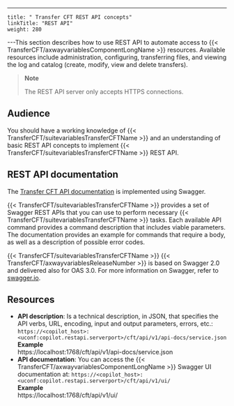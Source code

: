 ---
    title: " Transfer CFT REST API concepts"
    linkTitle: "REST API"
    weight: 280
---This section describes how to use REST API to automate access to {{< TransferCFT/axwayvariablesComponentLongName  >}} resources. Available resources include administration, configuring, transferring files, and viewing the log and catalog (create, modify, view and delete transfers).

> **Note**
>
> The REST API server only accepts HTTPS connections.

## Audience

You should have a working knowledge of {{< TransferCFT/suitevariablesTransferCFTName  >}} and an understanding of basic REST API concepts to implement {{< TransferCFT/suitevariablesTransferCFTName  >}} REST API.

## REST API documentation

The [Transfer CFT API documentation](http://apidocs.axway.com/swagger-ui/index.html?productname=transfercft&productversion=3.8&filename=transfercft-swagger-api.json) is implemented using Swagger.

{{< TransferCFT/suitevariablesTransferCFTName  >}} provides a set of Swagger REST APIs that you can use to perform necessary {{< TransferCFT/suitevariablesTransferCFTName  >}} tasks. Each available API command provides a command description that includes viable parameters. The documentation provides an example for commands that require a body, as well as a description of possible error codes.

{{< TransferCFT/suitevariablesTransferCFTName  >}} {{< TransferCFT/axwayvariablesReleaseNumber  >}} is based on Swagger 2.0 and delivered also for OAS 3.0. For more information on Swagger, refer to [swagger.io](http://swagger.io/).

## Resources

- ****API description****: Is a technical description, in JSON, that specifies the API verbs, URL, encoding, input and output parameters, errors, etc.: `https://<copilot_host>:<uconf:copilot.restapi.serverport>/cft/api/v1/api-docs/service.json`  
    ****Example****  
    https://localhost:1768/cft/api/v1/api-docs/service.json
- ****API documentation****: You can access the {{< TransferCFT/axwayvariablesComponentLongName >}} Swagger UI documentation at: `https://<copilot_host>:<uconf:copilot.restapi.serverport>/cft/api/v1/ui/`  
    ****Example****  
    https://localhost:1768/cft/api/v1/ui/
